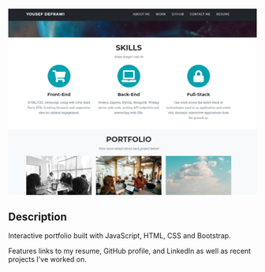 ![Screenshot](README-screeenshot.PNG)

## Description 

Interactive portfolio built with JavaScript, HTML, CSS and Bootstrap.

Features links to my resume, GitHub profile, and LinkedIn as well as recent projects I've worked on. 

